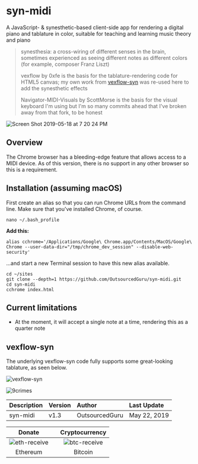 # syn-midi
A JavaScript- & synesthetic-based client-side app for rendering a digital piano and tablature in color, suitable for teaching and learning music theory and piano

> synesthesia: a cross-wiring of different senses in the brain, sometimes experienced as seeing different notes as different colors (for example, composer Franz Liszt)
>
> vexflow by 0xfe is the basis for the tablature-rendering code for HTML5 canvas; my own work from [vexflow-syn](https://github.com/OutsourcedGuru/vexflow-syn) was re-used here to add the synesthetic effects
>  
> Navigator-MIDI-Visuals by ScottMorse is the basis for the visual keyboard I'm using but I'm so many commits ahead that I've broken away from that fork, to be honest

![Screen Shot 2019-05-18 at 7 20 24 PM](https://user-images.githubusercontent.com/15971213/57977024-322dc000-79a3-11e9-829b-d49ce4d731ef.png)

## Overview
The Chrome browser has a bleeding-edge feature that allows access to a MIDI device. As of this version, there is no support in any other browser so this is a requirement.

## Installation (assuming macOS)
First create an alias so that you can run Chrome URLs from the command line. Make sure that you've installed Chrome, of course.

```
nano ~/.bash_profile
```

**Add this:**
```
alias cchrome='/Applications/Google\ Chrome.app/Contents/MacOS/Google\ Chrome --user-data-dir="/tmp/chrome_dev_session" --disable-web-security'
```
...and start a new Terminal session to have this new alias available.

```
cd ~/sites
git clone --depth=1 https://github.com/OutsourcedGuru/syn-midi.git
cd syn-midi
cchrome index.html
```

## Current limitations
* At the moment, it will accept a single note at a time, rendering this as a quarter note

## vexflow-syn
The underlying vexflow-syn code fully supports some great-looking tablature, as seen below.

![vexflow-syn](https://user-images.githubusercontent.com/15971213/57977034-77ea8880-79a3-11e9-843b-a6ff22824d03.png)

![9crimes](https://user-images.githubusercontent.com/15971213/57977042-ad8f7180-79a3-11e9-9d0b-f80662dd0231.png)

|Description|Version|Author|Last Update|
|:---|:---|:---|:---|
|syn-midi|v1.3|OutsourcedGuru|May 22, 2019|

|Donate||Cryptocurrency|
|:-----:|---|:--------:|
| ![eth-receive](https://user-images.githubusercontent.com/15971213/40564950-932d4d10-601f-11e8-90f0-459f8b32f01c.png) || ![btc-receive](https://user-images.githubusercontent.com/15971213/40564971-a2826002-601f-11e8-8d5e-eeb35ab53300.png) |
|Ethereum||Bitcoin|
